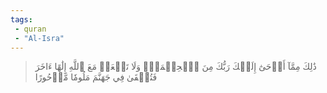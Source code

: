 ```yaml
---
tags: 
 - quran 
 - "Al-Isra"
---
```


> ذَٰلِكَ مِمَّآ أَوۡحَىٰٓ إِلَيۡكَ رَبُّكَ مِنَ ٱلۡحِكۡمَةِۗ وَلَا تَجۡعَلۡ مَعَ ٱللَّهِ إِلَٰهًا ءَاخَرَ فَتُلۡقَىٰ فِي جَهَنَّمَ مَلُومٗا مَّدۡحُورًا
